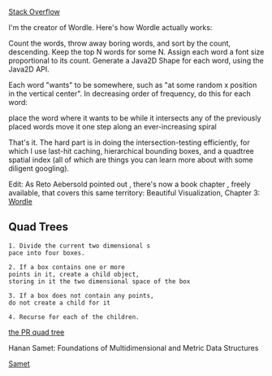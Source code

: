 
[Stack Overflow](https://stackoverflow.com/questions/342687/algorithm-to-implement-a-word-cloud-like-wordle)


I'm the creator of Wordle. Here's how Wordle actually works:



Count the words, throw away boring words, 
and sort by the count, descending. 
Keep the top N words for some N. 
Assign each word a font size proportional 
to its count. Generate a Java2D 
Shape for each word, using the Java2D API.

Each word "wants" to be somewhere, 
such as "at some random x position 
in the vertical center". In decreasing 
order of frequency, do this for each word:

place the word where it wants to be
while it intersects any of the previously placed words
 move it one step along an ever-increasing spiral

That's it. The hard part is in doing the 
intersection-testing efficiently, 
for which I use last-hit caching,
 hierarchical bounding boxes, 
 and a quadtree spatial index 
 (all of which are things you can 
 learn more about with some 
 diligent googling).

Edit: As Reto Aebersold pointed out
, there's now a book chapter
, freely available, that covers 
this same territory: Beautiful Visualization, Chapter 3: 
[Wordle](http://static.mrfeinberg.com/bv_ch03.pdf)


## Quad Trees


    1. Divide the current two dimensional s
    pace into four boxes.
    
    2. If a box contains one or more 
    points in it, create a child object, 
    storing in it the two dimensional space of the box
    
    3. If a box does not contain any points, 
    do not create a child for it
    
    4. Recurse for each of the children.


[the PR quad tree](https://opendsa-server.cs.vt.edu/ODSA/Books/CS3/html/PRquadtree.html)

Hanan Samet: Foundations of Multidimensional and Metric Data Structures

[Samet](https://books.google.fr/books?id=vO-NRRKHG84C&pg=PA212&lpg=PA212&dq=region+quadtree&source=bl&ots=f-Fd5pSIYt&sig=ACfU3U1Ph-uYjiwoB2GxHY67n9B7X2bauQ&hl=en&sa=X&ved=2ahUKEwi76OLKwI3oAhVF6RoKHa0TBlo4ChDoATASegQIChAB#v=onepage&q=region%20quadtree&f=false)